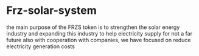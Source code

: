 # Frz-solar-system
the main purpose of the FRZS token is to strengthen the solar energy industry and expanding this industry to help electricity supply for not a far future also with cooperation with companies, we have focused on reduce electricity generation costs
